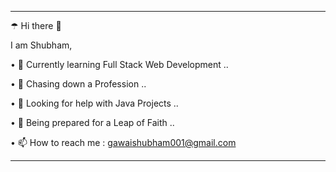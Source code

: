 _______________________________________________________________________________
☂ Hi there 👋

  I am Shubham,

• 🌱 Currently learning Full Stack Web Development ..

• 💼 Chasing down a Profession ..

• 🤔 Looking for help with Java Projects ..

• 🦩 Being prepared for a Leap of Faith ..

• 📫 How to reach me : gawaishubham001@gmail.com
_______________________________________________________________________________
